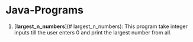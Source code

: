 # Java-Programs

1. [**largest_n_numbers**](# largest_n_numbers):
     This program take integer inputs till the user enters 0 and print the largest number from all.
